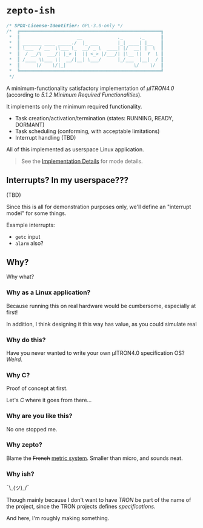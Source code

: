 `zepto-ish`
===========

```c
/* SPDX-License-Identifier: GPL-3.0-only */
/*  ╔════════════════════════════════════════════════════╗
 *  ║                     __             ._      ._      ║
 *  ║ _______ ____ _____./  |_ ___       |_| ____| |__   ║
 *  ║ \___  / __  \\___ \_  __/ _ \  ____| |/  __| |  \  ║
 *  ║  / __/\  ___/| |_> |  || <_> |/___/| |\__ \|  Y  \ ║
 *  ║ /____ \\___ \|  __/|__| \___/      |_/___  |__|  / ║
 *  ║      \/    \/|_|                         \/    \/  ║
 *  ╚════════════════════════════════════════════════════╝
 */
```

A minimum-functionality satisfactory implementation of *µITRON4.0* (according to *5.1.2 Minimum Required Functionalities*).

It implements only the minimum required functionality.

 - Task creation/activation/termination (states: RUNNING, READY, DORMANT)
 - Task scheduling (conforming, with acceptable limitations)
 - Interrupt handling (TBD)

All of this implemented as userspace Linux application.

> See the [Implementation Details](DETAILS.md) for mode details.


## Interrupts? In my userspace???

(TBD)

Since this is all for demonstration purposes only, we'll define an "interrupt model" for some things.

Example interrupts:

 - `getc` input
 - `alarm` also?


## Why?

Why what?


### Why as a Linux application?

Because running this on real hardware would be cumbersome, especially at first!

In addition, I think designing it this way has value, as you could simulate real


### Why do this?

Have you never wanted to write your own µITRON4.0 specification OS?
*Weird*.


### Why C?

Proof of concept at first.

Let's *C* where it goes from there...


### Why are you like this?

No one stopped me.


### Why zepto?

Blame the <del>French</del> [metric system](https://en.wikipedia.org/wiki/Metric_prefix#List_of_SI_prefixes).
Smaller than micro, and sounds neat.


### Why ish?

¯\\\_(ツ)\_/¯

Though mainly because I don't want to have *TRON* be part of the name of the project, since the TRON projects defines *specifications*.

And here, I'm roughly making something.

